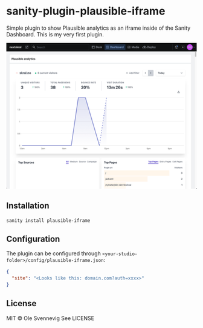 # sanity-plugin-plausible-iframe

Simple plugin to show Plausible analytics as an iframe inside of the Sanity Dashboard. 
This is my very first plugin.

![sanity dashboard widget](https://github.com/mainlyno/sanity-plugin-plausible-iframe/blob/[branch]/image.png?raw=true)

## Installation

```
sanity install plausible-iframe
```

## Configuration

The plugin can be configured through `<your-studio-folder>/config/plausible-iframe.json`:

```json
{
  "site": "<Looks like this: domain.com?auth=xxxx>"
}
```

## License

MIT © Ole Svennevig
See LICENSE